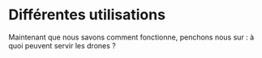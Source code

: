 # **Différentes utilisations**

Maintenant que nous savons comment fonctionne, penchons nous sur : à quoi peuvent servir les drones ?
